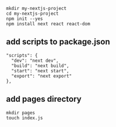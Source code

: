 
```
mkdir my-nextjs-project
cd my-nextjs-project
npm init --yes
npm install next react react-dom
```

## add scripts to package.json
```
"scripts": {
  "dev": "next dev",
  "build": "next build",
  "start": "next start",
  "export": "next export"
},
```

## add pages directory

```
mkdir pages
touch index.js
```
